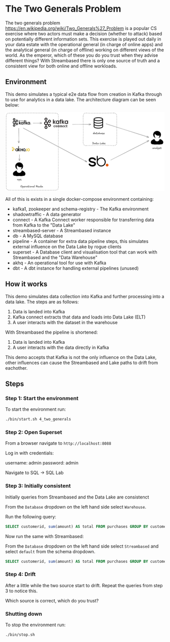 # The Two Generals Problem

The two generals problem https://en.wikipedia.org/wiki/Two_Generals%27_Problem is a popular CS 
exercise where two actors must make a decision (whether to attack) based on potentially different 
information sets. This exercise is played out daily in your data estate with the operational 
general (in charge of online apps) and the analytical general (in charge of offline) working on 
different views of the world. As the emperor, which of these you do you trust when they advise 
different things? With Streambased there is only one source of truth and a consistent view for 
both online and offline workloads.

## Environment

This demo simulates a typical e2e data flow from creation in Kafka through to use for analytics in 
a data lake. The architecture diagram can be seen below:

![architecture](media/architecture.png "Architecture")

All of this is exists in a single docker-compose environment containing:

* kafka1, zookeeper and schema-registry - The Kafka environment
* shadowtraffic - A data generator
* connect - A Kafka Connect worker responsible for transferring data from Kafka to the "Data Lake"
* streambased-server - A Streambased instance
* db - A MySQL database
* pipeline - A container for extra data pipeline steps, this simulates external influence on the Data Lake by rogue clients
* superset - A Database client and visualisation tool that can work with Streambased and the "Data Warehouse"
* akhq - An operational tool for use with Kafka
* dbt - A dbt instance for handling external pipelines (unused)

## How it works

This demo simulates data collection into Kafka and further processing into a data lake. The steps 
are as follows:

1. Data is landed into Kafka
2. Kafka connect extracts that data and loads into Data Lake (ELT)
3. A user interacts with the dataset in the warehouse 

With Streambased the pipeline is shortened:

1. Data is landed into Kafka
2. A user interacts with the data directly in Kafka

This demo accepts that Kafka is not the only influence on the Data Lake, other influences can cause 
the Streambased and Lake paths to drift from eachother. 

## Steps

### Step 1: Start the environment

To start the environment run:

```bash
./bin/start.sh 4_two_generals
```

### Step 2: Open Superset

From a browser navigate to `http://localhost:8088`

Log in with credentials:

username: admin
password: admin

Navigate to SQL -> SQL Lab

### Step 3: Initially consistent

Initially queries from Streambased and the Data Lake are consistenct 

From the `Database` dropdown on the left hand side select `Warehouse`.

Run the following query:

```SQL
SELECT customerid, sum(amount) AS total FROM purchases GROUP BY customerid ORDER BY total DESC LIMIT 3;
```
Now run the same with Streambased: 

From the `Database` dropdown on the left hand side select `Streambased` and select `default` from
the schema dropdown.

```SQL
SELECT customerid, sum(amount) AS total FROM purchases GROUP BY customerid ORDER BY total DESC LIMIT 3;
```

### Step 4: Drift

After a little while the two source start to drift. Repeat the queries from step 3 to notice this.

Which source is correct, which do you trust?

### Shutting down

To stop the environment run:

```bash
./bin/stop.sh
```